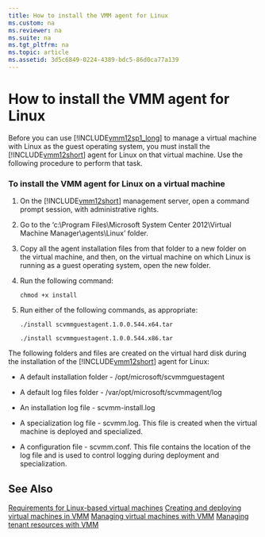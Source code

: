 ```yaml
---
title: How to install the VMM agent for Linux
ms.custom: na
ms.reviewer: na
ms.suite: na
ms.tgt_pltfrm: na
ms.topic: article
ms.assetid: 3d5c6849-0224-4389-bdc5-86d0ca77a139
---
```

# How to install the VMM agent for Linux
Before you can use [!INCLUDE[vmm12sp1_long](./Token/vmm12sp1_long_md.md)] to manage a virtual machine with Linux as the guest operating system, you must install the [!INCLUDE[vmm12short](./Token/vmm12short_md.md)] agent for Linux on that virtual machine. Use the following procedure to perform that task.

### To install the VMM agent for Linux on a virtual machine

1.  On the [!INCLUDE[vmm12short](./Token/vmm12short_md.md)] management server, open a command prompt session, with administrative rights.

2.  Go to the ‘c:\\Program Files\\Microsoft System Center 2012\\Virtual Machine Manager\\agents\\Linux’ folder.

3.  Copy all the agent installation files from that folder to a new folder on the virtual machine, and then, on the virtual machine on which Linux is running as a guest operating system, open the new folder.

4.  Run the following command:

    ```
    chmod +x install
    ```

5.  Run either of the following commands, as appropriate:

    ```
    ./install scvmmguestagent.1.0.0.544.x64.tar
    ```

    ```
    ./install scvmmguestagent.1.0.0.544.x86.tar
    ```

The following folders and files are created on the virtual hard disk during the installation of the [!INCLUDE[vmm12short](./Token/vmm12short_md.md)] agent for Linux:

-   A default installation folder \- \/opt\/microsoft\/scvmmguestagent

-   A default log files folder \- \/var\/opt\/microsoft\/scvmmagent\/log

-   An installation log file \- scvmm\-install.log

-   A specialization log file \- scvmm.log. This file is created when the virtual machine is deployed and specialized.

-   A configuration file \- scvmm.conf. This file contains the location of the log file and is used to control logging during deployment and specialization.

## See Also
[Requirements for Linux-based virtual machines](./Requirements-for-Linux-based-virtual-machines.md)
[Creating and deploying virtual machines in VMM](./Creating-and-deploying-virtual-machines-in-VMM.md)
[Managing virtual machines with VMM](./Managing-virtual-machines-with-VMM.md)
[Managing tenant resources with VMM](./Managing-tenant-resources-with-VMM.md)


